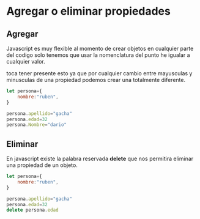 # Agregar o eliminar propiedades

## Agregar

Javascript es muy flexible al momento de crear objetos en cualquier parte del codigo solo tenemos que usar la nomenclatura del punto he igualar a cualquier valor.

toca tener presente esto ya que por cualquier cambio entre mayusculas y minusculas de una propiedad podemos crear una totalmente diferente.

```javascript
let persona={
    nombre:"ruben",
}

persona.apellido="gacha"
persona.edad=32
persona.Nombre="dario"
```

## Eliminar

En javascript existe la palabra reservada **delete** que nos permitira eliminar una propiedad de un objeto.

```javascript
let persona={
    nombre:"ruben",
}

persona.apellido="gacha"
persona.edad=32
delete persona.edad
```